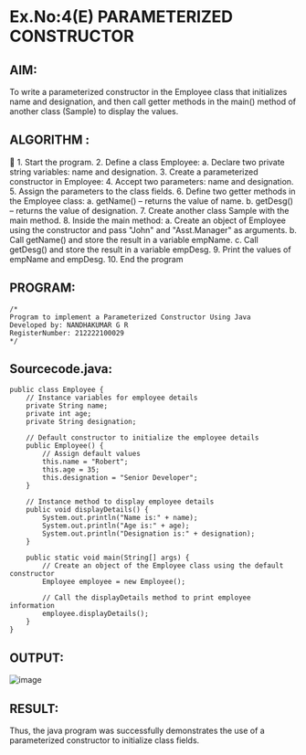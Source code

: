 # Ex.No:4(E)  PARAMETERIZED CONSTRUCTOR
## AIM:
To write a parameterized constructor in the Employee class that initializes name and designation, and then call getter methods in the main() method of another class (Sample) to display the values.

## ALGORITHM :

	1.	Start the program.
2.	Define a class Employee:
    a.	  Declare two private string variables: name and designation.
3.	Create a parameterized constructor in Employee:
4.	Accept two parameters: name and designation.
5.	Assign the parameters to the class fields.
6.	Define two getter methods in the Employee class:
     a.	getName() – returns the value of name.
     b.	getDesg() – returns the value of designation.
7.	Create another class Sample with the main method.
8.	Inside the main method:
     a.	Create an object of Employee using the constructor and pass "John" and "Asst.Manager" as arguments.
     b.	Call getName() and store the result in a variable empName.
     c.	Call getDesg() and store the result in a variable empDesg.
9.	Print the values of empName and empDesg.
10.	End the program


## PROGRAM:
 ```
/*
Program to implement a Parameterized Constructor Using Java
Developed by: NANDHAKUMAR G R
RegisterNumber: 212222100029
*/
```

## Sourcecode.java:
```
public class Employee {
    // Instance variables for employee details
    private String name;
    private int age;
    private String designation;

    // Default constructor to initialize the employee details
    public Employee() {
        // Assign default values
        this.name = "Robert";
        this.age = 35;
        this.designation = "Senior Developer";
    }

    // Instance method to display employee details
    public void displayDetails() {
        System.out.println("Name is:" + name);
        System.out.println("Age is:" + age);
        System.out.println("Designation is:" + designation);
    }

    public static void main(String[] args) {
        // Create an object of the Employee class using the default constructor
        Employee employee = new Employee();

        // Call the displayDetails method to print employee information
        employee.displayDetails();
    }
}

```

## OUTPUT:

![image](https://github.com/user-attachments/assets/f3fb085d-03a1-4ca1-91df-0ce387646995)



## RESULT:
Thus, the  java program was successfully demonstrates the use of a parameterized constructor to initialize class fields.

 


